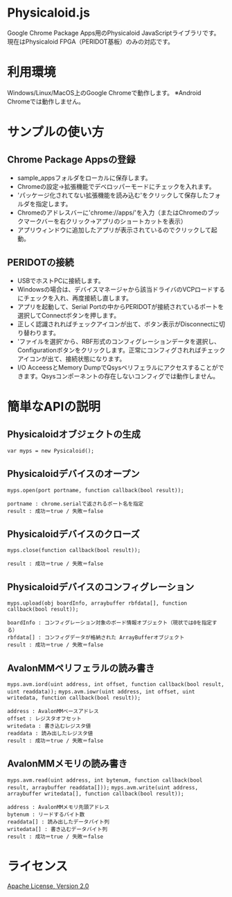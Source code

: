 ﻿Physicaloid.js
==============

Google Chrome Package Apps用のPhysicaloid JavaScriptライブラリです。
現在はPhysicaloid FPGA（PERIDOT基板）のみの対応です。


利用環境
========

Windows/Linux/MacOS上のGoogle Chromeで動作します。
※Android Chromeでは動作しません。


サンプルの使い方
================

Chrome Package Appsの登録
-------------------------
- sample_appsフォルダをローカルに保存します。
- Chromeの設定→拡張機能でデベロッパーモードにチェックを入れます。
- 'パッケージ化されてない拡張機能を読み込む'をクリックして保存したフォルダを指定します。
- Chromeのアドレスバーに'chrome://apps/'を入力（またはChromeのブックマークバーを右クリック→アプリのショートカットを表示）
- アプリウィンドウに追加したアプリが表示されているのでクリックして起動。

PERIDOTの接続
-------------
- USBでホストPCに接続します。
- Windowsの場合は、デバイスマネージャから該当ドライバのVCPロードするにチェックを入れ、再度接続し直します。
- アプリを起動して、Serial Portの中からPERIDOTが接続されているポートを選択してConnectボタンを押します。
- 正しく認識されればチェックアイコンが出て、ボタン表示がDisconnectに切り替わります。
- 'ファイルを選択'から、RBF形式のコンフィグレーションデータを選択し、Configurationボタンをクリックします。正常にコンフィグされればチェックアイコンが出て、接続状態になります。
- I/O AcceessとMemory DumpでQsysペリフェラルにアクセスすることができます。Qsysコンポーネントの存在しないコンフィグでは動作しません。


簡単なAPIの説明
===============

Physicaloidオブジェクトの生成
-----------------------------
`var myps = new Pysicaloid();`


Physicaloidデバイスのオープン
-----------------------------
`myps.open(port portname, function callback(bool result));`

    portname : chrome.serialで返されるポート名を指定
    result : 成功＝true / 失敗＝false


Physicaloidデバイスのクローズ
-----------------------------
`myps.close(function callback(bool result));`

    result : 成功＝true / 失敗＝false


Physicaloidデバイスのコンフィグレーション
-----------------------------------------
`myps.upload(obj boardInfo, arraybuffer rbfdata[], function callback(bool result));`

    boardInfo : コンフィグレーション対象のボード情報オブジェクト（現状では0を指定する）
    rbfdata[] : コンフィグデータが格納された ArrayBufferオブジェクト
    result : 成功＝true / 失敗＝false


AvalonMMペリフェラルの読み書き
------------------------------
`myps.avm.iord(uint address, int offset, function callback(bool result, uint readdata));`
`myps.avm.iowr(uint address, int offset, uint writedata, function callback(bool result));`

    address : AvalonMMベースアドレス
    offset : レジスタオフセット
    writedata : 書き込むレジスタ値
    readdata : 読み出したレジスタ値
    result : 成功＝true / 失敗＝false


AvalonMMメモリの読み書き
------------------------
`myps.avm.read(uint address, int bytenum, function callback(bool result, arraybuffer readdata[]));`
`myps.avm.write(uint address, arraybuffer writedata[], function callback(bool result));`

    address : AvalonMMメモリ先頭アドレス
    bytenum : リードするバイト数
    readdata[] : 読み出したデータバイト列
    writedata[] : 書き込むデータバイト列
    result : 成功＝true / 失敗＝false


ライセンス
=========

[Apache License, Version 2.0](http://www.apache.org/licenses/LICENSE-2.0)
